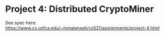 # Project 4: Distributed CryptoMiner

See spec here: https://www.cs.usfca.edu/~mmalensek/cs521/assignments/project-4.html


